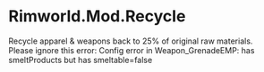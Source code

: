 # Rimworld.Mod.Recycle
Recycle apparel &amp; weapons back to 25% of original raw materials.<br>
Please ignore this error: Config error in Weapon_GrenadeEMP: has smeltProducts but has smeltable=false
